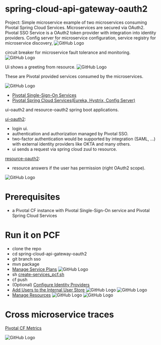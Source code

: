 # spring-cloud-api-gateway-oauth2

Project: Simple microservice example of two microservices consuming Pivotal Spring Cloud Services. Microservices are secured via OAuth2. Pivotal SSO Service is a OAuth2 token provider with integration into identity providers. Config server for microservice configuration, service registry for microservice discovery,
![GitHub Logo](/images/registry.png)

circuit breaker for microservice fault tolerance and monitoring.
![GitHub Logo](/images/hystrix.png)

Ui shows a greeting from resource.
![GitHub Logo](/images/ui.png)

These are Pivotal provided services consumed by the microservices.

![GitHub Logo](/images/services.png)

- [Pivotal Single-Sign-On Services](https://docs.pivotal.io/p-identity/1-3/index.html)
- [Pivotal Spring Cloud Services(Eureka, Hystrix, Config Server) ](http://docs.pivotal.io/spring-cloud-services/1-3/common/index.html)

ui-oauth2 and resource-oauth2 spring boot applications.

[ui-oauth2](/ui-oauth2):
- login ui.
- authentication and authorization managed by Pivotal SSO.
- two-factor authentication would be supported by integration (SAML, ...) with external identity providers like OKTA and many others.
- ui sends a request via spring cloud zuul to resource.

[resource-oauth2](/resource-oauth2):
- resource answers if the user has permission (right OAuth2 scope).

![GitHub Logo](/images/scope.png)

# Prerequisites
- a Pivotal CF instance with Pivotal Single-Sign-On service and Pivotal Spring Cloud Services

# Run it on PCF
- clone the repo
- cd spring-cloud-api-gateway-oauth2
- git branch sso
- mvn package
- [Manage Service Plans](http://docs.pivotal.io/p-identity/1-3/manage-service-plans.html)
  ![GitHub Logo](/images/plan.png)
- sh
    [create-services_pcf.sh](/create-services_pcf.sh)    
- cf push
- (Optional) [Configure Identity Providers](http://docs.pivotal.io/p-identity/1-3/configure-id-providers.html#config-int-store)
- [Add Users to the Internal User Store](http://docs.pivotal.io/p-identity/1-3/configure-id-providers.html#add-to-int)
![GitHub Logo](/images/admin.png)
![GitHub Logo](/images/user.png)
- [Manage Resources](http://docs.pivotal.io/p-identity/1-3/manage-resources.html)
  ![GitHub Logo](/images/permission.png)
  ![GitHub Logo](/images/scopes.png)

# Cross microservice traces
[Pivotal CF Metrics](https://docs.pivotal.io/pcf-metrics/1-3/index.html)

![GitHub Logo](/images/trace.png)
